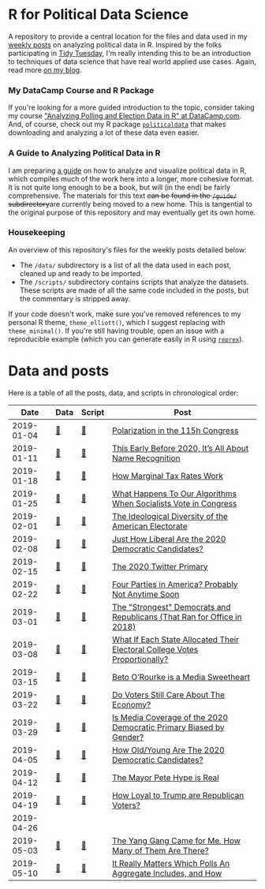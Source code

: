 # R for Political Data Science

A repository to provide a central location for the files and data used in my [weekly posts](https://www.thecrosstab.com/project/r-for-political-data-science-weekly/) on analyzing political data in R. Inspired by the folks participating in [Tidy Tuesday](https://github.com/rfordatascience/tidytuesday), I'm really intending this to be an introduction to techniques of data science that have real world applied use cases. Again, read more [on my blog](https://www.thecrosstab.com/project/r-for-political-data-science-weekly/). 


### My DataCamp Course and R Package

If you're looking for a more guided introduction to the topic, consider taking my course ["Analyzing Polling and Election Data in R" at DataCamp.com](https://www.datacamp.com/courses/analyzing-election-and-polling-data-in-r). And, of course, check out my R package [`politicaldata`](https://github.com/elliottmorris/politicaldata) that makes downloading and analyzing a lot of these data even easier.


### A Guide to Analyzing Political Data in R

I am preparing [a guide](https://www.thecrosstab.com/project/r-politics-guide/) on how to analyze and visualize political data in R, which compiles much of the work here into a longer, more cohesive format. It is not quite long enough to be a book, but will (in the end) be fairly comprehensive. The materials for this text ~~can be found in the `/guide/` subdirectory~~are currently being moved to a new home. This is tangential to the original purpose of this repository and may eventually get its own home.


### Housekeeping

An overview of this repository's files for the weekly posts detailed below:


- The `/data/` subdirectory is a list of all the data used in each post, cleaned up and ready to be imported.
- The `/scripts/` subdirectory contains scripts that analyze the datasets. These scripts are made of all the same code included in the posts, but the commentary is stripped away.

If your code doesn't work, make sure you've removed references to my personal R theme, `theme_elliott()`, which I suggest replacing with `theme_minimal()`. If you're still having trouble, open an issue with a reproducible example (which you can generate easily in R using [`reprex`](https://github.com/tidyverse/reprex)).


# Data and posts 

Here is a table of all the posts, data, and scripts in chronological order:

| Date |  Data | Script | Post 
| - | - | - | -
| 2019-01-04 | [🔗](https://voteview.com/static/data/out/members/Hall_members.csv) | [🔗](https://github.com/elliottmorris/Rpolidata/blob/master/scripts/2019_01_04_polarization_in_congress.R) | [Polarization in the 115h Congress](https://www.thecrosstab.com/2019/01/04/how-much-has-congress-polarized/) 
| 2019-01-11 | [🔗](https://github.com/elliottmorris/Rpolidata/blob/master/data/2019_01_11_cnn_poll.csv) | [🔗](https://github.com/elliottmorris/Rpolidata/blob/master/scripts/2019_01_11_cnn_poll.R) | [This Early Before 2020, It’s All About Name Recognition](https://www.thecrosstab.com/2019/01/11/2020-cnn-poll-favs/)
| 2019-01-18 | [🔗](https://github.com/elliottmorris/Rpolidata/blob/master/scripts/2019_01_18_how_marginal_tax_rates_work.R) | [🔗](https://github.com/elliottmorris/Rpolidata/blob/master/scripts/2019_01_18_how_marginal_tax_rates_work.R) | [How Marginal Tax Rates Work](https://www.thecrosstab.com/2019/01/18/how-tax-rates-work-1970s/)
| 2019-01-25 | [🔗](https://voteview.com/static/data/out/members/Hall_members.csv) | [🔗](https://github.com/elliottmorris/R-for-political-data/blob/master/scripts/2019_01_25_counterintuitive_no_votes.R) | [What Happens To Our Algorithms When Socialists Vote in Congress](https://www.thecrosstab.com/2019/01/25/counterintuitive-no-votes/)
| 2019-02-01 | [🔗](https://www.voterstudygroup.org/data) | [🔗](https://github.com/elliottmorris/R-for-political-data/blob/master/scripts/2019_02_01_distribution_of_voters.R) | [The Ideological Diversity of the American Electorate](https://www.thecrosstab.com/2019/02/01/distribution-of-voters/)
| 2019-02-08 | [🔗](https://github.com/elliottmorris/Rpolidata/blob/master/data/2019_02_08_how_liberal_2020_dems.csv) | [🔗](https://github.com/elliottmorris/R-for-political-data/blob/master/scripts/2019_02_08_how_liberal_2020_dems.R) | [Just How Liberal Are the 2020 Democratic Candidates?](https://www.thecrosstab.com/2019/02/08/how-liberal-2020-dems/)
| 2019-02-15 | [🔗](https://github.com/elliottmorris/Rpolidata/blob/master/data/2019_02_15_2020_twitter_primary.Rdata) | [🔗](hDtps://github.com/elliottmorris/R-for-political-data/blob/master/scripts/2019_02_15_2020_twitter_primary.R) | [The 2020 Twitter Primary](https://www.thecrosstab.com/2019/02/15/2020-twitter-primary/)
| 2019-02-22  | [🔗](https://www.voterstudygroup.org/data) | [🔗](https://github.com/elliottmorris/R-for-political-data/blob/master/scripts/2019_02_22_four_parties.R) | [Four Parties in America? Probably Not Anytime Soon](https://www.thecrosstab.com/2019/02/22/four-parties/)
| 2019-03-01 |[🔗](https://github.com/elliottmorris/R-for-political-data/blob/master/data/2019_03_01_2018_vs_partisanship.csv) | [🔗](https://github.com/elliottmorris/R-for-political-data/blob/master/scripts/2019_03_01_2018_vs_partisanship.R) | [The "Strongest" Democrats and Republicans (That Ran for Office in 2018)](https://www.thecrosstab.com/2019/03/01/2018-vs-partisanship/)
| 2019-03-08 |[🔗](https://github.com/elliottmorris/R-for-political-data/blob/master/scripts/2019_03_08_electoral_college_proportional.R) | [🔗](https://github.com/elliottmorris/R-for-political-data/blob/master/scripts/2019_03_08_electoral_college_proportional.R) | [What If Each State Allocated Their Electoral College Votes Proportionally?](https://www.thecrosstab.com/2019/03/08/electoral-college-proportional/)
| 2019-03-15 |[🔗](https://github.com/elliottmorris/R-for-political-data/blob/master/data/2019_03_15_beto_media_data.RData) | [🔗](https://github.com/elliottmorris/R-for-political-data/blob/master/scripts/2019_03_15_media_beto.R) | [Beto O’Rourke is a Media Sweetheart](https://www.thecrosstab.com/2019/03/15/media-beto/)
| 2019-03-22 |[🔗](https://github.com/elliottmorris/R-for-political-data/blob/master/scripts/2019_03_22_economic_voting.R) | [🔗](https://github.com/elliottmorris/R-for-political-data/blob/master/scripts/2019_03_22_economic_voting.R) | [Do Voters Still Care About The Economy?](https://www.thecrosstab.com/2019/03/22/economic-voting/)
| 2019-03-29 |[🔗](https://github.com/elliottmorris/R-for-political-data/blob/master/data/2019_03_29_2020_media_gender_bias.RData) | [🔗](https://github.com/elliottmorris/R-for-political-data/blob/master/scripts/2019_03_29_gender_media_bias.R) | [Is Media Coverage of the 2020 Democratic Primary Biased by Gender?]()
| 2019-04-05 |[🔗](https://github.com/elliottmorris/R-for-political-data/blob/master/data/2019_04_05_how_young_2020_democrats.csv) | [🔗](https://github.com/elliottmorris/R-for-political-data/blob/master/scripts/2019_04_05_how_young_2020_democrats.R) | [How Old/Young Are The 2020 Democratic Candidates?]()
| 2019-04-12 |[🔗](https://github.com/elliottmorris/R-for-political-data/blob/master/data/2019_04_12_mayor_pete_hype.csv) | [🔗](https://github.com/elliottmorris/R-for-political-data/blob/master/scripts/2019_04_12_mayor_pete_hype.R) | [The Mayor Pete Hype is Real]()
| 2019-04-19 |[🔗](https://github.com/elliottmorris/R-for-political-data/blob/master/scripts/2019_04_19_gop_loyal_trump.R) | [🔗](https://github.com/elliottmorris/R-for-political-data/blob/master/scripts/2019_04_19_gop_loyal_trump.R) | [How Loyal to Trump are Republican Voters?]()
| 2019-04-26 |
| 2019-05-03 |[🔗](https://github.com/elliottmorris/R-for-political-data/blob/master/scripts/2019_05_03_yang_gang.R) | [🔗](https://github.com/elliottmorris/R-for-political-data/blob/master/scripts/2019_05_03_yang_gang.R) | [The Yang Gang Came for Me. How Many of Them Are There?]()
| 2019-05-10 |[🔗]() | [🔗]() | [It Really Matters Which Polls An Aggregate Includes, and How]()

